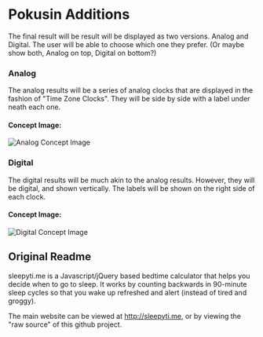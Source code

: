 # Pokusin Additions

The final result will be result will be displayed as two versions. Analog and Digital. The user will be able to choose which one they prefer. (Or maybe show both, Analog on top, Digital on bottom?)

### Analog

The analog results will be a series of analog clocks that are displayed in the fashion of "Time Zone Clocks". They will be side by side with a label under neath each one.

#### Concept Image: 

![Analog Concept Image](https://github.com/apokusin/sleepyti.me/raw/master/analog_concept.jpg)

### Digital

The digital results will be much akin to the analog results. However, they will be digital, and shown vertically. The labels will be shown on the right side of each clock.

#### Concept Image: 

![Digital Concept Image](https://github.com/apokusin/sleepyti.me/raw/master/digital_concept.jpg)


## Original Readme
sleepyti.me is a Javascript/jQuery based bedtime calculator that helps you decide when
to go to sleep. It works by counting backwards in 90-minute sleep cycles so
that you wake up refreshed and alert (instead of tired and groggy).

The main website can be viewed at http://sleepyti.me, or by viewing the "raw
source" of this github project.